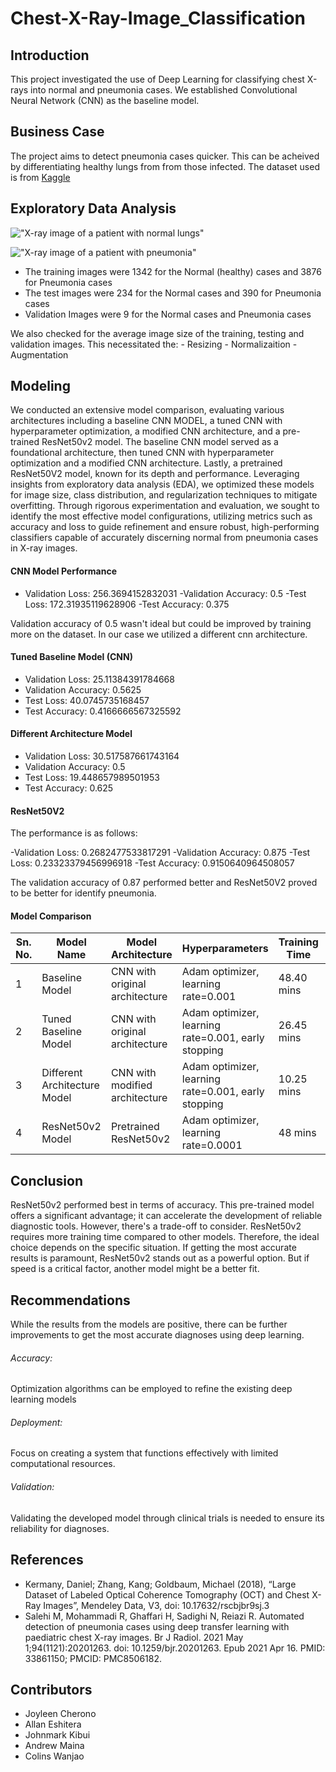# Chest-X-Ray-Image_Classification

## Introduction 

This project investigated the use of Deep Learning for classifying chest X-rays into normal and pneumonia cases. We established Convolutional Neural Network (CNN) as the baseline model.

## Business Case

The project aims to detect pneumonia cases quicker. This can be acheived by differentiating healthy lungs from from those infected.
The dataset used is from [Kaggle](https://www.kaggle.com/paultimothymooney/chest-xray-pneumonia)



## Exploratory Data Analysis

!["X-ray image of a patient with normal lungs"]('Images/Normal_Lung_xray.jpg')

!["X-ray image of a patient with pneumonia"]('Images/Infected_lung_xray.jpg')

- The training images were 1342 for the Normal (healthy) cases and 3876 for Pneumonia cases
- The test images were 234 for the Normal cases and 390 for Pneumonia cases
- Validation Images were 9 for the Normal cases and Pneumonia cases

We also checked for the average image size of the training, testing and validation images. This necessitated the:
    - Resizing
    - Normalizaition
    - Augmentation


## Modeling

We conducted an extensive model comparison, evaluating various architectures including a baseline CNN MODEL, a tuned CNN with hyperparameter optimization, a modified CNN architecture, and a pre-trained ResNet50v2 model. The baseline CNN model served as a foundational architecture, then tuned CNN with hyperparameter optimization and a modified CNN architecture. Lastly, a pretrained ResNet50V2 model, known for its depth and performance. Leveraging insights from exploratory data analysis (EDA), we optimized these models for image size, class distribution, and regularization techniques to mitigate overfitting. Through rigorous experimentation and evaluation, we sought to identify the most effective model configurations, utilizing metrics such as accuracy and loss to guide refinement and ensure robust, high-performing classifiers capable of accurately discerning normal from pneumonia cases in X-ray images.

#### CNN Model Performance
- Validation Loss: 256.3694152832031
-Validation Accuracy: 0.5
-Test Loss: 172.31935119628906
-Test Accuracy: 0.375

Validation accuracy of 0.5 wasn't ideal but could be improved by training more on the dataset. In our case we utilized a different cnn architecture.

#### Tuned Baseline Model (CNN)
- Validation Loss: 25.11384391784668
- Validation Accuracy: 0.5625
- Test Loss: 40.0745735168457
- Test Accuracy: 0.4166666567325592

#### Different Architecture Model
- Validation Loss: 30.517587661743164
- Validation Accuracy: 0.5
- Test Loss: 19.448657989501953
- Test Accuracy: 0.625

#### ResNet50V2
The performance is as follows:

-Validation Loss: 0.2682477533817291
-Validation Accuracy: 0.875
-Test Loss: 0.23323379456996918
-Test Accuracy: 0.9150640964508057

The validation accuracy of 0.87 performed better and ResNet50V2 proved to be better for identify pneumonia.

#### Model Comparison

| Sn. No. | Model Name                | Model Architecture             | Hyperparameters                                | Training Time | Validation Accuracy | Test Accuracy | Test Loss |
|---------|---------------------------|--------------------------------|-----------------------------------------------|---------------|---------------------|---------------|-----------|
| 1       | Baseline Model            | CNN with original architecture | Adam optimizer, learning rate=0.001           | 48.40 mins        | 0.50                | 0.38          | 172.32      |
| 2       | Tuned Baseline Model      | CNN with original architecture | Adam optimizer, learning rate=0.001, early stopping | 26.45 mins        | 0.56                | 0.42          | 40.07      |
| 3       | Different Architecture Model | CNN with modified architecture | Adam optimizer, learning rate=0.001, early stopping           | 10.25 mins       | 0.45                | 0.63         | 19.45      |
| 4       | ResNet50v2 Model          | Pretrained ResNet50v2          | Adam optimizer, learning rate=0.0001          | 48 mins       | 0.88                | 0.92          | 0.23      |


## Conclusion

ResNet50v2 performed best in terms of accuracy. This pre-trained model offers a significant advantage; it can accelerate the development of reliable diagnostic tools. However, there's a trade-off to consider. ResNet50v2 requires more training time compared to other models. Therefore, the ideal choice depends on the specific situation. If getting the most accurate results is paramount, ResNet50v2 stands out as a powerful option. But if speed is a critical factor, another model might be a better fit.

## Recommendations

While the results from the models are positive, there can be further improvements to get the 
most accurate diagnoses using deep learning.
###### Accuracy: 
Optimization algorithms can be employed to refine the existing deep learning models
###### Deployment:
Focus on creating a system that functions effectively with limited computational resources.
###### Validation:
Validating the developed model through clinical trials is needed to ensure its reliability for diagnoses.

## References
- Kermany, Daniel; Zhang, Kang; Goldbaum, Michael (2018), “Large Dataset of Labeled Optical Coherence Tomography (OCT) and Chest X-Ray Images”, Mendeley Data, V3, doi: 10.17632/rscbjbr9sj.3
- Salehi M, Mohammadi R, Ghaffari H, Sadighi N, Reiazi R. Automated detection of pneumonia cases using deep transfer learning with paediatric chest X-ray images. Br J Radiol. 2021 May 1;94(1121):20201263. doi: 10.1259/bjr.20201263. Epub 2021 Apr 16. PMID: 33861150; PMCID: PMC8506182.

## Contributors
- Joyleen Cherono
- Allan Eshitera
- Johnmark Kibui
- Andrew Maina
- Colins Wanjao